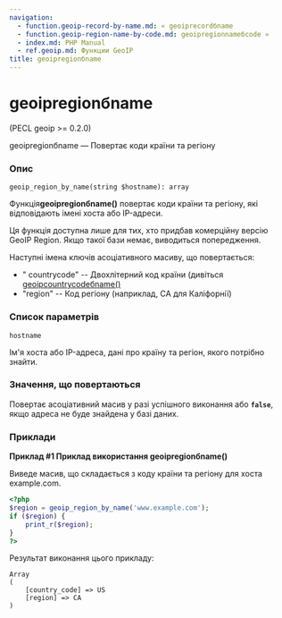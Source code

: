 ```yaml
---
navigation:
  - function.geoip-record-by-name.md: « geoiprecordбname
  - function.geoip-region-name-by-code.md: geoipregionnameбcode »
  - index.md: PHP Manual
  - ref.geoip.md: Функции GeoIP
title: geoipregionбname
---
```

# geoipregionбname

(PECL geoip >= 0.2.0)

geoipregionбname — Повертає коди країни та регіону

### Опис

```methodsynopsis
geoip_region_by_name(string $hostname): array
```

Функція**geoipregionбname()** повертає коди країни та регіону, які відповідають імені хоста або IP-адреси.

Ця функція доступна лише для тих, хто придбав комерційну версію GeoIP Region. Якщо такої бази немає, виводиться попередження.

Наступні імена ключів асоціативного масиву, що повертається:

-   " countrycode" -- Двохлітерний код країни (дивіться [geoipcountrycodeбname()](function.geoip-country-code-by-name.md)
-   "region" -- Код регіону (наприклад, CA для Каліфорнії)

### Список параметрів

`hostname`

Ім'я хоста або IP-адреса, дані про країну та регіон, якого потрібно знайти.

### Значення, що повертаються

Повертає асоціативний масив у разі успішного виконання або **`false`**, якщо адреса не буде знайдена у базі даних.

### Приклади

**Приклад #1 Приклад використання **geoipregionбname()****

Виведе масив, що складається з коду країни та регіону для хоста example.com.

```php
<?php
$region = geoip_region_by_name('www.example.com');
if ($region) {
    print_r($region);
}
?>
```

Результат виконання цього прикладу:

```
Array
(
    [country_code] => US
    [region] => CA
)
```
